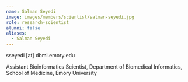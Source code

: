 ```yaml
---
name: Salman Seyedi
image: images/members/scientist/salman-seyedi.jpg
role: research-scientist
alumni: false
aliases:
  - Salman Seyedi
---
```


sseyedi [at] dbmi.emory.edu

Assistant Bioinformatics Scientist, Department of Biomedical Informatics, School of Medicine, Emory University


